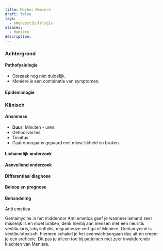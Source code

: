 ```yaml
---
title: Morbus Menière
draft: false
tags:
  - KNO/Vestibulologie
aliases:
  - Menière
description:
---
```


### Achtergrond
#### Pathofysiologie

- Oorzaak nog niet duidelijk. 
- Menière is een combinatie van symptomen. 

#### Epidemiologie

### Klinisch

#### Anamnese

- **Duur**: Minuten - uren.
- Gehoorverlies.
- Tinnitus.
- Gaat doorgaans gepaard met misselijkheid en braken.

#### Lichamelijk onderzoek

#### Aanvullend onderzoek

#### Differentiaal diagnose

#### Beloop en prognose

#### Behandeling

Anti emetica

Gentamycine in het middenoor
Anti emetica geef je wanneer iemand zeer misselijk is en moet braken, denk hierbij aan mensen met een neuritis vestibularis, labyrinthitis, migraineuze vertigo of Meniere.
Gentamycine is vestibulotoxisch, hiermee schakel je het evenwichtsorgaan dus uit en creeer je een areflexie. Dit pas je alleen toe bij patienten met zeer invaliderende klachten van Meniere.